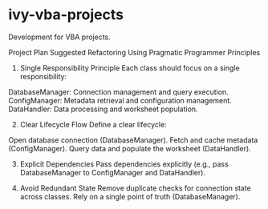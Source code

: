# ivy-vba-projects
 Development for VBA projects. 

Project Plan
Suggested Refactoring Using Pragmatic Programmer Principles
1. Single Responsibility Principle
Each class should focus on a single responsibility:

DatabaseManager: Connection management and query execution.
ConfigManager: Metadata retrieval and configuration management.
DataHandler: Data processing and worksheet population.

2. Clear Lifecycle Flow
Define a clear lifecycle:

Open database connection (DatabaseManager).
Fetch and cache metadata (ConfigManager).
Query data and populate the worksheet (DataHandler).

3. Explicit Dependencies
Pass dependencies explicitly (e.g., pass DatabaseManager to ConfigManager and DataHandler).

4. Avoid Redundant State
Remove duplicate checks for connection state across classes. Rely on a single point of truth (DatabaseManager).

